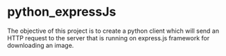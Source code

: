 # python_expressJs
The objective of this project is to create a python client which will send an HTTP request to the server that is running on express.js framework for downloading an image.
